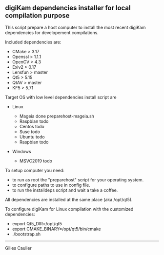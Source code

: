 digiKam dependencies installer for local compilation purpose
------------------------------------------------------------

This script prepare a host computer to install the most recent digiKam dependencies for developement compilations.

Included dependencies are:

- CMake         > 3.17
- Openssl       > 1.1.1
- OpenCV        > 4.3
- Exiv2         > 0.17
- Lensfun       > master
- Qt5           > 5.15
- QtAV          > master
- KF5           > 5.71

Target OS with low level dependencies install script are

- Linux
    * Mageia    done        preparehost-mageia.sh
    * Raspbian  todo
    * Centos    todo
    * Suse      todo
    * Ubuntu    todo
    * Raspbian  todo

- Windows
    * MSVC2019  todo

To setup computer you need:

- to run as root the "preparehost" script for your operating system.
- to configure paths to use in config file.
- to run the installdeps script and wait a take a coffee.

All dependencies are installed at the same place (aka /opt/qt5).

To configure digiKam for Linux compilation with the customized dependencies:

- export Qt5_DIR=/opt/qt5
- export CMAKE_BINARY=/opt/qt5/bin/cmake
- ./bootstrap.sh

------------------------------------------------------------
Gilles Caulier
